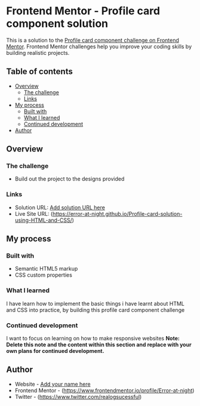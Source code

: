 # Frontend Mentor - Profile card component solution

This is a solution to the [Profile card component challenge on Frontend Mentor](https://www.frontendmentor.io/challenges/profile-card-component-cfArpWshJ). Frontend Mentor challenges help you improve your coding skills by building realistic projects. 

## Table of contents

- [Overview](#overview)
  - [The challenge](#the-challenge)
  - [Links](#links)
- [My process](#my-process)
  - [Built with](#built-with)
  - [What I learned](#what-i-learned)
  - [Continued development](#continued-development)
- [Author](#author)

## Overview

### The challenge

- Build out the project to the designs provided

### Links

- Solution URL: [Add solution URL here](https://your-solution-url.com)
- Live Site URL: (https://error-at-night.github.io/Profile-card-solution-using-HTML-and-CSS/)

## My process

### Built with

- Semantic HTML5 markup
- CSS custom properties

### What I learned

I have learn how to implement the basic things i have learnt about HTML and CSS into practice, by building this profile card component challenge

### Continued development

I want to focus on learning on how to make responsive websites
**Note: Delete this note and the content within this section and replace with your own plans for continued development.**

## Author

- Website - [Add your name here](https://www.your-site.com)
- Frontend Mentor - (https://www.frontendmentor.io/profile/Error-at-night)
- Twitter - (https://www.twitter.com/realogsucessful)

